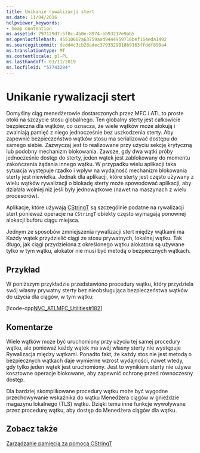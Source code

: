 ```yaml
---
title: Unikanie rywalizacji stert
ms.date: 11/04/2016
helpviewer_keywords:
- heap contention
ms.assetid: 797129d7-5f8c-4b0e-8974-bb93217e9ab5
ms.openlocfilehash: 45510607a63759aad9444959716bef164eda1492
ms.sourcegitcommit: dedd4c3cb28adec3793329018b9163ffddf890a4
ms.translationtype: MT
ms.contentlocale: pl-PL
ms.lasthandoff: 03/11/2019
ms.locfileid: "57743284"
---
```

# <a name="avoidance-of-heap-contention"></a>Unikanie rywalizacji stert

Domyślny ciąg menedżerowie dostarczonych przez MFC i ATL to proste otoki na szczycie stosu globalnego. Ten globalny sterty jest całkowicie bezpieczna dla wątków, co oznacza, że wiele wątków może alokują i zwalniają pamięć z niego jednocześnie bez uszkodzenia sterty. Aby zapewnić bezpieczeństwo wątków stosu ma serializować dostępu do samego siebie. Zazwyczaj jest to realizowane przy użyciu sekcję krytyczną lub podobny mechanizm blokowania. Zawsze, gdy dwa wątki próby jednocześnie dostęp do sterty, jeden wątek jest zablokowany do momentu zakończenia żądania innego wątku. W przypadku wielu aplikacji taka sytuacja występuje rzadko i wpływ na wydajność mechanizm blokowania sterty jest niewielka. Jednak dla aplikacji, które sterty jest często używany z wielu wątków rywalizacji o blokadę sterty może spowodować aplikacji, aby działała wolniej niż jeśli były jednowątkowe (nawet na maszynach z wielu procesorów).

Aplikacje, które używają [CStringT](../atl-mfc-shared/reference/cstringt-class.md) są szczególnie podatne na rywalizacji stert ponieważ operacje na `CStringT` obiekty często wymagają ponownej alokacji buforu ciągu miejsca.

Jednym ze sposobów zmniejszenia rywalizacji stert między wątkami ma Każdy wątek przydzielić ciągi ze stosu prywatnych, lokalnej wątku. Tak długo, jak ciągi przydzielona z określonego wątku alokatora są używane tylko w tym wątku, alokator nie musi być metodą o bezpiecznych wątkach.

## <a name="example"></a>Przykład

W poniższym przykładzie przedstawiono procedury wątku, który przydziela swój własny prywatny sterty bez nieobsługująca bezpieczeństwa wątków do użycia dla ciągów, w tym wątku:

[!code-cpp[NVC_ATLMFC_Utilities#182](../atl-mfc-shared/codesnippet/cpp/avoidance-of-heap-contention_1.cpp)]

## <a name="comments"></a>Komentarze

Wiele wątków może być uruchomiony przy użyciu tej samej procedury wątku, ale ponieważ każdy wątek ma swój własny sterty nie występuje Rywalizacja między wątkami. Ponadto fakt, że każdy stos nie jest metodą o bezpiecznych wątkach daje wymierne wzrost wydajności, nawet wtedy, gdy tylko jeden wątek jest uruchomiony. Jest to wynikiem sterty nie używa kosztowne operacje blokowane, aby zapewnić ochronę przed równoczesny dostęp.

Dla bardziej skomplikowane procedury wątku może być wygodne przechowywanie wskaźnika do wątku Menedżera ciągów w gnieździe magazynu lokalnego (TLS) wątku. Dzięki temu inne funkcje wywoływane przez procedurę wątku, aby dostęp do Menedżera ciągów dla wątku.

## <a name="see-also"></a>Zobacz także

[Zarządzanie pamięcią za pomocą CStringT](../atl-mfc-shared/memory-management-with-cstringt.md)
